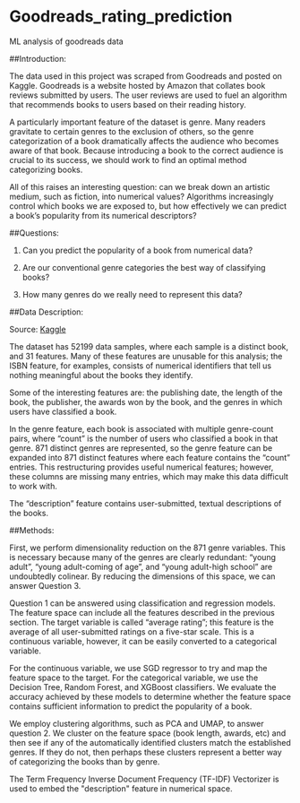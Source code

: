 # Goodreads_rating_prediction

 ML analysis of goodreads data

##Introduction:

The data used in this project was scraped from Goodreads and posted on Kaggle. Goodreads is a website hosted by Amazon that collates book reviews submitted by users. The user reviews are used to fuel an algorithm that recommends books to users based on their reading history.

A particularly important feature of the dataset is genre. Many readers gravitate to certain genres to the exclusion of others, so the genre categorization of a book dramatically affects the audience who becomes aware of that book. Because introducing a book to the correct audience is crucial to its success, we should work to find an optimal method categorizing books.

All of this raises an interesting question: can we break down an artistic medium, such as fiction, into numerical values? Algorithms increasingly control which books we are exposed to, but how effectively we can predict a book’s popularity from its numerical descriptors?


##Questions:

1.	Can you predict the popularity of a book from numerical data?

2.	Are our conventional genre categories the best way of classifying books?

3.	How many genres do we really need to represent this data?


##Data Description:

Source: [Kaggle](https://www.kaggle.com/datasets/austinreese/goodreads-books/data)

The dataset has 52199 data samples, where each sample is a distinct book, and 31 features. Many of these features are unusable for this analysis; the ISBN feature, for examples, consists of numerical identifiers that tell us nothing meaningful about the books they identify.

Some of the interesting features are: the publishing date, the length of the book, the publisher, the awards won by the book, and the genres in which users have classified a book.

In the genre feature, each book is associated with multiple genre-count pairs, where “count” is the number of users who classified a book in that genre. 871 distinct genres are represented, so the genre feature can be expanded into 871 distinct features where each feature contains the “count” entries. This restructuring provides useful numerical features; however, these columns are missing many entries, which may make this data difficult to work with.

The “description” feature contains user-submitted, textual descriptions of the books.


##Methods:

First, we perform dimensionality reduction on the 871 genre variables. This is necessary because many of the genres are clearly redundant: “young adult”, “young adult-coming of age”, and “young adult-high school” are undoubtedly colinear. By reducing the dimensions of this space, we can answer Question 3.

Question 1 can be answered using classification and regression models. The feature space can include all the features described in the previous section. The target variable is called “average rating”; this feature is the average of all user-submitted ratings on a five-star scale. This is a continuous variable, however, it can be easily converted to a categorical variable.

For the continuous variable, we use SGD regressor to try and map the feature space to the target. For the categorical variable, we use the Decision Tree, Random Forest, and XGBoost classifiers. We evaluate the accuracy achieved by these models to determine whether the feature space contains sufficient information to predict the popularity of a book.

We employ clustering algorithms, such as PCA and UMAP, to answer question 2. We cluster on the feature space (book length, awards, etc) and then see if any of the automatically identified clusters match the established genres. If they do not, then perhaps these clusters represent a better way of categorizing the books than by genre.

The Term Frequency Inverse Document Frequency (TF-IDF) Vectorizer is used to embed the "description" feature in numerical space.

